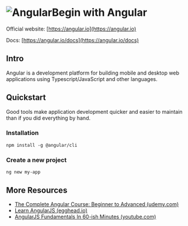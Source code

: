 # ![Angular](https://rawgit.com/asankasri/begin-with-it-alpha/master/icons/angular.png "Angular")Begin with Angular

Official website: [https://angular.io](https://angular.io)

Docs: [https://angular.io/docs](https://angular.io/docs)

## Intro

Angular is a development platform for building mobile and desktop web applications using Typescript/JavaScript and other languages.

## Quickstart

Good tools make application development quicker and easier to maintain than if you did everything by hand.

### Installation

```
npm install -g @angular/cli
```

### Create a new project

```
ng new my-app
```

## More Resources

* [The Complete Angular Course: Beginner to Advanced (udemy.com)](https://www.udemy.com/the-complete-angular-master-class/)
* [Learn AngularJS (egghead.io)](https://egghead.io/articles/new-to-angularjs-start-learning-here)
* [AngularJS Fundamentals In 60-ish Minutes (youtube.com)](https://www.youtube.com/watch?v=i9MHigUZKEM)
